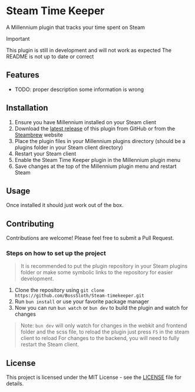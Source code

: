 # Steam Time Keeper

A Millennium plugin that tracks your time spent on Steam
> [!IMPORTANT]
> This plugin is still in development and will not work as expected
> The README is not up to date or correct

## Features
- TODO: proper description some information is wrong


## Installation
1. Ensure you have Millennium installed on your Steam client
2. Download the [latest release](https://github.com/BossSloth/Steam-timekeeper/releases/latest) of this plugin from GitHub or from the [Steambrew](https://steambrew.app/plugins) website
3. Place the plugin files in your Millennium plugins directory (should be a plugins folder in your Steam client directory)
4. Restart your Steam client
5. Enable the Steam Time Keeper plugin in the Millennium plugin menu
6. Save changes at the top of the Millennium plugin menu and restart Steam

## Usage

Once installed it should just work out of the box.

## Contributing

Contributions are welcome! Please feel free to submit a Pull Request.

### Steps on how to set up the project

> It is recommended to put the plugin repository in your Steam plugins folder or make some symbolic links to the
> repository for easier development.

1. Clone the repository using `git clone https://github.com/BossSloth/Steam-timekeeper.git`
2. Run `bun install` or use your favorite package manager
3. Now you can run `bun watch` or `bun dev` to build the plugin and watch for changes

> Note: `bun dev` will only watch for changes in the webkit and frontend folder and the scss file, to reload the plugin just press `F5` in the steam client to reload
> For changes to the backend, you will need to fully restart the Steam client.

## License

This project is licensed under the MIT License - see the [LICENSE](LICENSE) file for details.
